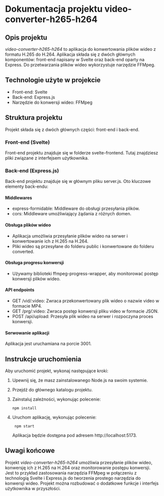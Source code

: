 # Dokumentacja projektu video-converter-h265-h264

## Opis projektu

*video-converter-h265-h264* to aplikacja do konwertowania plików wideo z formatu H.265 do H.264. Aplikacja składa się z dwóch głównych komponentów: front-end napisany w Svelte oraz back-end oparty na Express. Do przetwarzania plików wideo wykorzystuje narzędzie FFMpeg.

## Technologie użyte w projekcie

- Front-end: Svelte
- Back-end: Express.js
- Narzędzie do konwersji wideo: FFMpeg

## Struktura projektu

Projekt składa się z dwóch głównych części: front-end i back-end.

### Front-end (Svelte)

Front-end projektu znajduje się w folderze svelte-frontend. Tutaj znajdziesz pliki związane z interfejsem użytkownika.

### Back-end (Express.js)

Back-end projektu znajduje się w głównym pliku server.js. Oto kluczowe elementy back-endu:

#### Middlewares

- express-formidable: Middleware do obsługi przesyłania plików.
- cors: Middleware umożliwiający żądania z różnych domen.

#### Obsługa plików wideo

- Aplikacja umożliwia przesyłanie plików wideo na serwer i konwertowanie ich z H.265 na H.264.
- Pliki wideo są przesyłane do folderu public i konwertowane do folderu converted.

#### Obsługa progresu konwersji

- Używamy biblioteki ffmpeg-progress-wrapper, aby monitorować postęp konwersji plików wideo.

#### API endpoints

- GET /vid/:video: Zwraca przekonwertowany plik wideo o nazwie video w formacie MP4.
- GET /prg/:video: Zwraca postęp konwersji pliku video w formacie JSON.
- POST /api/upload: Przesyła plik wideo na serwer i rozpoczyna proces konwersji.

#### Serwowanie aplikacji

Aplikacja jest uruchamiana na porcie 3001.

## Instrukcje uruchomienia

Aby uruchomić projekt, wykonaj następujące kroki:

1. Upewnij się, że masz zainstalowanego Node.js na swoim systemie.

2. Przejdź do głównego katalogu projektu.

3. Zainstaluj zależności, wykonując polecenie:

   ```
   npm install
   ```
   

4. Uruchom aplikację, wykonując polecenie:

   ```
    npm start
   ```
   

   Aplikacja będzie dostępna pod adresem http://localhost:5173.

## Uwagi końcowe

Projekt *video-converter-h265-h264* umożliwia przesyłanie plików wideo, konwersję ich z H.265 na H.264 oraz monitorowanie postępu konwersji. Jest to przykład zastosowania narzędzia FFMpeg w połączeniu z technologią Svelte i Express.js do tworzenia prostego narzędzia do konwersji wideo. Projekt można rozbudować o dodatkowe funkcje i interfejs użytkownika w przyszłości.

